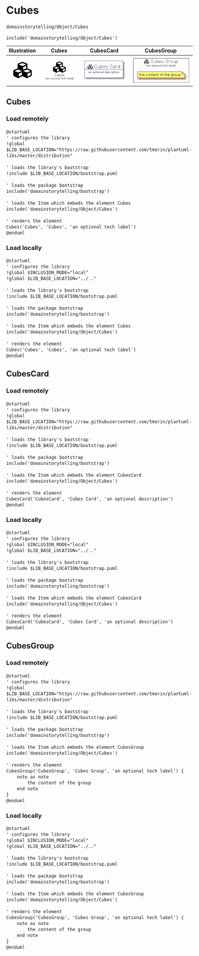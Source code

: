 # Cubes


```text
domainstorytelling/Object/Cubes
```

```text
include('domainstorytelling/Object/Cubes')
```



| Illustration | Cubes | CubesCard | CubesGroup |
| :---: | :---: | :---: | :---: |
| ![illustration for Illustration](../../domainstorytelling/Object/Cubes.png) | ![illustration for Cubes](../../domainstorytelling/Object/Cubes.Local.png) | ![illustration for CubesCard](../../domainstorytelling/Object/CubesCard.Local.png) | ![illustration for CubesGroup](../../domainstorytelling/Object/CubesGroup.Local.png) |




## Cubes

### Load remotely
```plantuml
@startuml
' configures the library
!global $LIB_BASE_LOCATION="https://raw.githubusercontent.com/tmorin/plantuml-libs/master/distribution"

' loads the library's bootstrap
!include $LIB_BASE_LOCATION/bootstrap.puml

' loads the package bootstrap
include('domainstorytelling/bootstrap')

' loads the Item which embeds the element Cubes
include('domainstorytelling/Object/Cubes')

' renders the element
Cubes('Cubes', 'Cubes', 'an optional tech label')
@enduml
```

### Load locally
```plantuml
@startuml
' configures the library
!global $INCLUSION_MODE="local"
!global $LIB_BASE_LOCATION="../.."

' loads the library's bootstrap
!include $LIB_BASE_LOCATION/bootstrap.puml

' loads the package bootstrap
include('domainstorytelling/bootstrap')

' loads the Item which embeds the element Cubes
include('domainstorytelling/Object/Cubes')

' renders the element
Cubes('Cubes', 'Cubes', 'an optional tech label')
@enduml
```

## CubesCard

### Load remotely
```plantuml
@startuml
' configures the library
!global $LIB_BASE_LOCATION="https://raw.githubusercontent.com/tmorin/plantuml-libs/master/distribution"

' loads the library's bootstrap
!include $LIB_BASE_LOCATION/bootstrap.puml

' loads the package bootstrap
include('domainstorytelling/bootstrap')

' loads the Item which embeds the element CubesCard
include('domainstorytelling/Object/Cubes')

' renders the element
CubesCard('CubesCard', 'Cubes Card', 'an optional description')
@enduml
```

### Load locally
```plantuml
@startuml
' configures the library
!global $INCLUSION_MODE="local"
!global $LIB_BASE_LOCATION="../.."

' loads the library's bootstrap
!include $LIB_BASE_LOCATION/bootstrap.puml

' loads the package bootstrap
include('domainstorytelling/bootstrap')

' loads the Item which embeds the element CubesCard
include('domainstorytelling/Object/Cubes')

' renders the element
CubesCard('CubesCard', 'Cubes Card', 'an optional description')
@enduml
```

## CubesGroup

### Load remotely
```plantuml
@startuml
' configures the library
!global $LIB_BASE_LOCATION="https://raw.githubusercontent.com/tmorin/plantuml-libs/master/distribution"

' loads the library's bootstrap
!include $LIB_BASE_LOCATION/bootstrap.puml

' loads the package bootstrap
include('domainstorytelling/bootstrap')

' loads the Item which embeds the element CubesGroup
include('domainstorytelling/Object/Cubes')

' renders the element
CubesGroup('CubesGroup', 'Cubes Group', 'an optional tech label') {
    note as note
        the content of the group
    end note
}
@enduml
```

### Load locally
```plantuml
@startuml
' configures the library
!global $INCLUSION_MODE="local"
!global $LIB_BASE_LOCATION="../.."

' loads the library's bootstrap
!include $LIB_BASE_LOCATION/bootstrap.puml

' loads the package bootstrap
include('domainstorytelling/bootstrap')

' loads the Item which embeds the element CubesGroup
include('domainstorytelling/Object/Cubes')

' renders the element
CubesGroup('CubesGroup', 'Cubes Group', 'an optional tech label') {
    note as note
        the content of the group
    end note
}
@enduml
```

